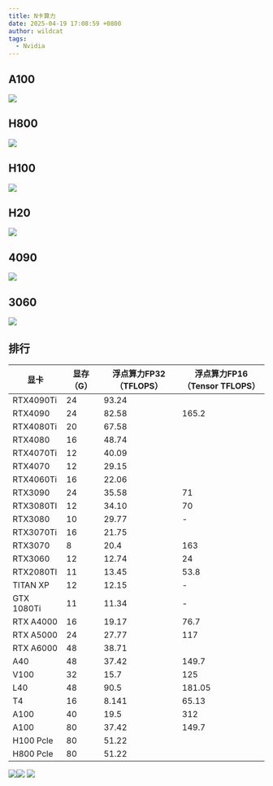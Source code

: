 ```yaml
---
title: N卡算力
date: 2025-04-19 17:08:59 +0800
author: wildcat
tags:
  - Nvidia
---
```



## A100
![](N卡算力.md_Attachments/Pasted%20image%2020250419170917.png)

## H800
![](N卡算力.md_Attachments/Pasted%20image%2020250419171056.png)

## H100
![](N卡算力.md_Attachments/Pasted%20image%2020250419171127.png)

## H20
![](N卡算力.md_Attachments/Pasted%20image%2020250419171228.png)

## 4090
![](N卡算力.md_Attachments/Pasted%20image%2020250419171622.png)

## 3060
![](N卡算力.md_Attachments/Pasted%20image%2020250419172329.png)


## 排行

| 显卡         | 显存（G） | 浮点算力FP32（TFLOPS） | 浮点算力FP16（Tensor TFLOPS） |
|------------|-------|------------------|-------------------------|
| RTX4090Ti  | 24    | 93.24            |                         |
| RTX4090    | 24    | 82.58            | 165.2                   |
| RTX4080Ti  | 20    | 67.58            |                         |
| RTX4080    | 16    | 48.74            |                         |
| RTX4070Ti  | 12    | 40.09            |                         |
| RTX4070    | 12    | 29.15            |                         |
| RTX4060Ti  | 16    | 22.06            |                         |
| RTX3090    | 24    | 35.58            | 71                      |
| RTX3080TI  | 12    | 34.10            | 70                      |
| RTX3080    | 10    | 29.77            | -                       |
| RTX3070Ti  | 16    | 21.75            |                         |
| RTX3070    | 8     | 20.4             | 163                     |
| RTX3060    | 12    | 12.74            | 24                      |
| RTX2080TI  | 11    | 13.45            | 53.8                    |
| TITAN XP   | 12    | 12.15            | -                       |
| GTX 1080Ti | 11    | 11.34            | -                       |
| RTX A4000  | 16    | 19.17            | 76.7                    |
| RTX A5000  | 24    | 27.77            | 117                     |
| RTX A6000  | 48    | 38.71            |                         |
| A40        | 48    | 37.42            | 149.7                   |
| V100       | 32    | 15.7             | 125                     |
| L40        | 48    | 90.5             | 181.05                  |
| T4         | 16    | 8.141            | 65.13                   |
| A100       | 40    | 19.5             | 312                     |
| A100       | 80    | 37.42            | 149.7                   |
| H100 Pcle  | 80    | 51.22            |                         |
| H800 Pcle  | 80    | 51.22            |
![](N卡算力.md_Attachments/Pasted%20image%2020250616135232.png)![](N卡算力.md_Attachments/Pasted%20image%2020250616135247.png)
![](N卡算力.md_Attachments/Pasted%20image%2020250616135218.png)